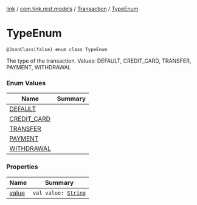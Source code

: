 [link](../../../index.md) / [com.tink.rest.models](../../index.md) / [Transaction](../index.md) / [TypeEnum](./index.md)

# TypeEnum

`@JsonClass(false) enum class TypeEnum`

The type of the transaction.
Values: DEFAULT, CREDIT_CARD, TRANSFER, PAYMENT, WITHDRAWAL

### Enum Values

| Name | Summary |
|---|---|
| [DEFAULT](-d-e-f-a-u-l-t.md) |  |
| [CREDIT_CARD](-c-r-e-d-i-t_-c-a-r-d.md) |  |
| [TRANSFER](-t-r-a-n-s-f-e-r.md) |  |
| [PAYMENT](-p-a-y-m-e-n-t.md) |  |
| [WITHDRAWAL](-w-i-t-h-d-r-a-w-a-l.md) |  |

### Properties

| Name | Summary |
|---|---|
| [value](value.md) | `val value: `[`String`](https://kotlinlang.org/api/latest/jvm/stdlib/kotlin/-string/index.html) |
